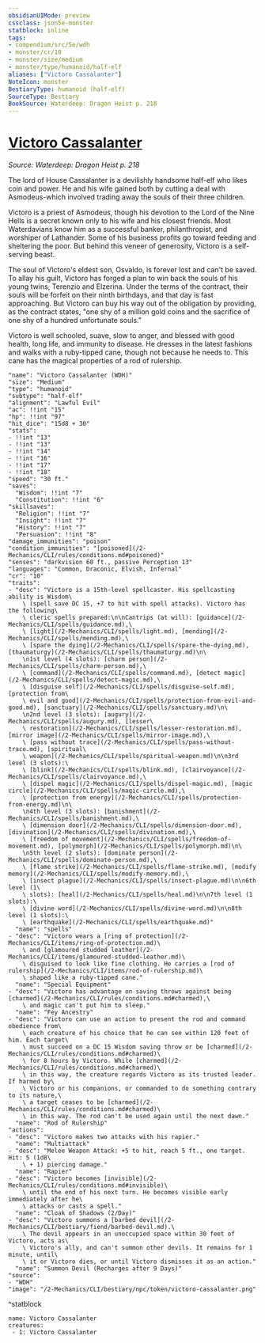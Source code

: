 ```yaml
---
obsidianUIMode: preview
cssclass: json5e-monster
statblock: inline
tags:
- compendium/src/5e/wdh
- monster/cr/10
- monster/size/medium
- monster/type/humanoid/half-elf
aliases: ["Victoro Cassalanter"]
NoteIcon: monster
BestiaryType: humanoid (half-elf)
SourceType: Bestiary
BookSource: Waterdeep: Dragon Heist p. 218
---
```

# [Victoro Cassalanter](2-Mechanics/CLI/bestiary/npc/victoro-cassalanter-wdh.md)
*Source: Waterdeep: Dragon Heist p. 218*  

The lord of House Cassalanter is a devilishly handsome half-elf who likes coin and power. He and his wife gained both by cutting a deal with Asmodeus-which involved trading away the souls of their three children.

Victoro is a priest of Asmodeus, though his devotion to the Lord of the Nine Hells is a secret known only to his wife and his closest friends. Most Waterdavians know him as a successful banker, philanthropist, and worshiper of Lathander. Some of his business profits go toward feeding and sheltering the poor. But behind this veneer of generosity, Victoro is a self-serving beast.

The soul of Victoro's eldest son, Osvaldo, is forever lost and can't be saved. To allay his guilt, Victoro has forged a plan to win back the souls of his young twins, Terenzio and Elzerina. Under the terms of the contract, their souls will be forfeit on their ninth birthdays, and that day is fast approaching. But Victoro can buy his way out of the obligation by providing, as the contract states, "one shy of a million gold coins and the sacrifice of one shy of a hundred unfortunate souls."

Victoro is well schooled, suave, slow to anger, and blessed with good health, long life, and immunity to disease. He dresses in the latest fashions and walks with a ruby-tipped cane, though not because he needs to. This cane has the magical properties of a rod of rulership.

```statblock
"name": "Victoro Cassalanter (WDH)"
"size": "Medium"
"type": "humanoid"
"subtype": "half-elf"
"alignment": "Lawful Evil"
"ac": !!int "15"
"hp": !!int "97"
"hit_dice": "15d8 + 30"
"stats":
- !!int "13"
- !!int "13"
- !!int "14"
- !!int "16"
- !!int "17"
- !!int "18"
"speed": "30 ft."
"saves":
  "Wisdom": !!int "7"
  "Constitution": !!int "6"
"skillsaves":
  "Religion": !!int "7"
  "Insight": !!int "7"
  "History": !!int "7"
  "Persuasion": !!int "8"
"damage_immunities": "poison"
"condition_immunities": "[poisoned](/2-Mechanics/CLI/rules/conditions.md#poisoned)"
"senses": "darkvision 60 ft., passive Perception 13"
"languages": "Common, Draconic, Elvish, Infernal"
"cr": "10"
"traits":
- "desc": "Victoro is a 15th-level spellcaster. His spellcasting ability is Wisdom\
    \ (spell save DC 15, +7 to hit with spell attacks). Victoro has the following\
    \ cleric spells prepared:\n\nCantrips (at will): [guidance](/2-Mechanics/CLI/spells/guidance.md),\
    \ [light](/2-Mechanics/CLI/spells/light.md), [mending](/2-Mechanics/CLI/spells/mending.md),\
    \ [spare the dying](/2-Mechanics/CLI/spells/spare-the-dying.md), [thaumaturgy](/2-Mechanics/CLI/spells/thaumaturgy.md)\n\
    \n1st level (4 slots): [charm person](/2-Mechanics/CLI/spells/charm-person.md),\
    \ [command](/2-Mechanics/CLI/spells/command.md), [detect magic](/2-Mechanics/CLI/spells/detect-magic.md),\
    \ [disguise self](/2-Mechanics/CLI/spells/disguise-self.md), [protection from\
    \ evil and good](/2-Mechanics/CLI/spells/protection-from-evil-and-good.md), [sanctuary](/2-Mechanics/CLI/spells/sanctuary.md)\n\
    \n2nd level (3 slots): [augury](/2-Mechanics/CLI/spells/augury.md), [lesser\
    \ restoration](/2-Mechanics/CLI/spells/lesser-restoration.md), [mirror image](/2-Mechanics/CLI/spells/mirror-image.md),\
    \ [pass without trace](/2-Mechanics/CLI/spells/pass-without-trace.md), [spiritual\
    \ weapon](/2-Mechanics/CLI/spells/spiritual-weapon.md)\n\n3rd level (3 slots):\
    \ [blink](/2-Mechanics/CLI/spells/blink.md), [clairvoyance](/2-Mechanics/CLI/spells/clairvoyance.md),\
    \ [dispel magic](/2-Mechanics/CLI/spells/dispel-magic.md), [magic circle](/2-Mechanics/CLI/spells/magic-circle.md),\
    \ [protection from energy](/2-Mechanics/CLI/spells/protection-from-energy.md)\n\
    \n4th level (3 slots): [banishment](/2-Mechanics/CLI/spells/banishment.md),\
    \ [dimension door](/2-Mechanics/CLI/spells/dimension-door.md), [divination](/2-Mechanics/CLI/spells/divination.md),\
    \ [freedom of movement](/2-Mechanics/CLI/spells/freedom-of-movement.md), [polymorph](/2-Mechanics/CLI/spells/polymorph.md)\n\
    \n5th level (2 slots): [dominate person](/2-Mechanics/CLI/spells/dominate-person.md),\
    \ [flame strike](/2-Mechanics/CLI/spells/flame-strike.md), [modify memory](/2-Mechanics/CLI/spells/modify-memory.md),\
    \ [insect plague](/2-Mechanics/CLI/spells/insect-plague.md)\n\n6th level (1\
    \ slots): [heal](/2-Mechanics/CLI/spells/heal.md)\n\n7th level (1 slots):\
    \ [divine word](/2-Mechanics/CLI/spells/divine-word.md)\n\n8th level (1 slots):\
    \ [earthquake](/2-Mechanics/CLI/spells/earthquake.md)"
  "name": "spells"
- "desc": "Victoro wears a [ring of protection](/2-Mechanics/CLI/items/ring-of-protection.md)\
    \ and [glamoured studded leather](/2-Mechanics/CLI/items/glamoured-studded-leather.md)\
    \ disguised to look like fine clothing. He carries a [rod of rulership](/2-Mechanics/CLI/items/rod-of-rulership.md)\
    \ shaped like a ruby-tipped cane."
  "name": "Special Equipment"
- "desc": "Victoro has advantage on saving throws against being [charmed](/2-Mechanics/CLI/rules/conditions.md#charmed),\
    \ and magic can't put him to sleep."
  "name": "Fey Ancestry"
- "desc": "Victoro can use an action to present the rod and command obedience from\
    \ each creature of his choice that he can see within 120 feet of him. Each target\
    \ must succeed on a DC 15 Wisdom saving throw or be [charmed](/2-Mechanics/CLI/rules/conditions.md#charmed)\
    \ for 8 hours by Victoro. While [charmed](/2-Mechanics/CLI/rules/conditions.md#charmed)\
    \ in this way, the creature regards Victoro as its trusted leader. If harmed by\
    \ Victoro or his companions, or commanded to do something contrary to its nature,\
    \ a target ceases to be [charmed](/2-Mechanics/CLI/rules/conditions.md#charmed)\
    \ in this way. The rod can't be used again until the next dawn."
  "name": "Rod of Rulership"
"actions":
- "desc": "Victoro makes two attacks with his rapier."
  "name": "Multiattack"
- "desc": "Melee Weapon Attack: +5 to hit, reach 5 ft., one target. Hit: 5 (1d8\
    \ + 1) piercing damage."
  "name": "Rapier"
- "desc": "Victoro becomes [invisible](/2-Mechanics/CLI/rules/conditions.md#invisible)\
    \ until the end of his next turn. He becomes visible early immediately after he\
    \ attacks or casts a spell."
  "name": "Cloak of Shadows (2/Day)"
- "desc": "Victoro summons a [barbed devil](/2-Mechanics/CLI/bestiary/fiend/barbed-devil.md).\
    \ The devil appears in an unoccupied space within 30 feet of Victoro, acts as\
    \ Victoro's ally, and can't summon other devils. It remains for 1 minute, until\
    \ it or Victoro dies, or until Victoro dismisses it as an action."
  "name": "Summon Devil (Recharges after 9 Days)"
"source":
- "WDH"
"image": "/2-Mechanics/CLI/bestiary/npc/token/victoro-cassalanter.png"
```
^statblock

```encounter-table
name: Victoro Cassalanter
creatures:
 - 1: Victoro Cassalanter
```